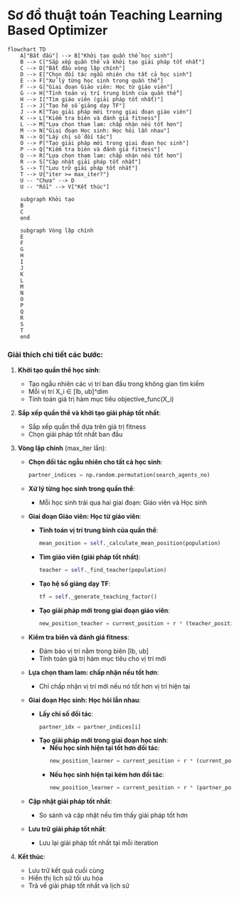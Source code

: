 # Sơ đồ thuật toán Teaching Learning Based Optimizer

```mermaid
flowchart TD
    A["Bắt đầu"] --> B["Khởi tạo quần thể học sinh"]
    B --> C["Sắp xếp quần thể và khởi tạo giải pháp tốt nhất"]
    C --> D["Bắt đầu vòng lặp chính"]
    D --> E["Chọn đối tác ngẫu nhiên cho tất cả học sinh"]
    E --> F["Xử lý từng học sinh trong quần thể"]
    F --> G["Giai đoạn Giáo viên: Học từ giáo viên"]
    G --> H["Tính toán vị trí trung bình của quần thể"]
    H --> I["Tìm giáo viên (giải pháp tốt nhất)"]
    I --> J["Tạo hệ số giảng dạy TF"]
    J --> K["Tạo giải pháp mới trong giai đoạn giáo viên"]
    K --> L["Kiểm tra biên và đánh giá fitness"]
    L --> M["Lựa chọn tham lam: chấp nhận nếu tốt hơn"]
    M --> N["Giai đoạn Học sinh: Học hỏi lẫn nhau"]
    N --> O["Lấy chỉ số đối tác"]
    O --> P["Tạo giải pháp mới trong giai đoạn học sinh"]
    P --> Q["Kiểm tra biên và đánh giá fitness"]
    Q --> R["Lựa chọn tham lam: chấp nhận nếu tốt hơn"]
    R --> S["Cập nhật giải pháp tốt nhất"]
    S --> T["Lưu trữ giải pháp tốt nhất"]
    T --> U{"iter >= max_iter?"}
    U -- "Chưa" --> D
    U -- "Rồi" --> V["Kết thúc"]
    
    subgraph Khởi tạo
    B
    C
    end
    
    subgraph Vòng lặp chính
    E
    F
    G
    H
    I
    J
    K
    L
    M
    N
    O
    P
    Q
    R
    S
    T
    end
```

### Giải thích chi tiết các bước:

1. **Khởi tạo quần thể học sinh**: 
   - Tạo ngẫu nhiên các vị trí ban đầu trong không gian tìm kiếm
   - Mỗi vị trí X_i ∈ [lb, ub]^dim
   - Tính toán giá trị hàm mục tiêu objective_func(X_i)

2. **Sắp xếp quần thể và khởi tạo giải pháp tốt nhất**:
   - Sắp xếp quần thể dựa trên giá trị fitness
   - Chọn giải pháp tốt nhất ban đầu

3. **Vòng lặp chính** (max_iter lần):
   - **Chọn đối tác ngẫu nhiên cho tất cả học sinh**:
     ```python
     partner_indices = np.random.permutation(search_agents_no)
     ```

   - **Xử lý từng học sinh trong quần thể**:
     * Mỗi học sinh trải qua hai giai đoạn: Giáo viên và Học sinh

   - **Giai đoạn Giáo viên: Học từ giáo viên**:
     * **Tính toán vị trí trung bình của quần thể**:
       ```python
       mean_position = self._calculate_mean_position(population)
       ```
     * **Tìm giáo viên (giải pháp tốt nhất)**:
       ```python
       teacher = self._find_teacher(population)
       ```
     * **Tạo hệ số giảng dạy TF**:
       ```python
       tf = self._generate_teaching_factor()
       ```
     * **Tạo giải pháp mới trong giai đoạn giáo viên**:
       ```python
       new_position_teacher = current_position + r * (teacher_position - teaching_factor * mean_position)
       ```

   - **Kiểm tra biên và đánh giá fitness**:
     * Đảm bảo vị trí nằm trong biên [lb, ub]
     * Tính toán giá trị hàm mục tiêu cho vị trí mới

   - **Lựa chọn tham lam: chấp nhận nếu tốt hơn**:
     * Chỉ chấp nhận vị trí mới nếu nó tốt hơn vị trí hiện tại

   - **Giai đoạn Học sinh: Học hỏi lẫn nhau**:
     * **Lấy chỉ số đối tác**:
       ```python
       partner_idx = partner_indices[i]
       ```
     * **Tạo giải pháp mới trong giai đoạn học sinh**:
       * **Nếu học sinh hiện tại tốt hơn đối tác**:
         ```python
         new_position_learner = current_position + r * (current_position - partner_position)
         ```
       * **Nếu học sinh hiện tại kém hơn đối tác**:
         ```python
         new_position_learner = current_position + r * (partner_position - current_position)
         ```

   - **Cập nhật giải pháp tốt nhất**:
     * So sánh và cập nhật nếu tìm thấy giải pháp tốt hơn

   - **Lưu trữ giải pháp tốt nhất**:
     * Lưu lại giải pháp tốt nhất tại mỗi iteration

4. **Kết thúc**:
   - Lưu trữ kết quả cuối cùng
   - Hiển thị lịch sử tối ưu hóa
   - Trả về giải pháp tốt nhất và lịch sử
